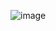 ![image](https://github.com/includewasim/multi-page_EO/assets/126346728/270af2f9-7ce2-4c39-8448-71ea126721b2)
